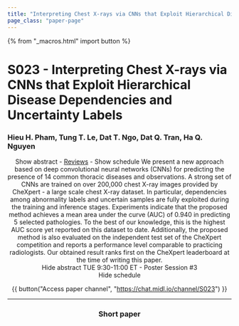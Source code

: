 ```yaml
---
title: "Interpreting Chest X-rays via CNNs that Exploit Hierarchical Disease Dependencies and Uncertainty Labels"
page_class: "paper-page"
---
```


{% from "_macros.html" import button %}

# S023 - Interpreting Chest X-rays via CNNs that Exploit Hierarchical Disease Dependencies and Uncertainty Labels


### Hieu H. Pham, Tung T. Le, Dat T. Ngo, Dat Q. Tran, Ha Q. Nguyen

<center><a class="toggle_visibility" data-selector=".paper_abstract" data-level="3">Show abstract</a>
        - <a href="https://openreview.net/forum?id=4o1GLIIHlh">Reviews</a>
        - <a class="toggle_visibility" data-selector=".paper_qa" data-level="3">Show schedule</a>

<span class="paper_abstract">
        We present a new approach based on deep convolutional neural networks (CNNs) for predicting the presence of 14 common thoracic diseases and observations. A strong set of CNNs are trained on over 200,000 chest X-ray images provided by CheXpert - a large scale chest X-ray dataset. In particular, dependencies among abnormality labels and uncertain samples are fully exploited during the training and inference stages. Experiments indicate that the proposed method achieves a mean area under the curve (AUC) of 0.940 in predicting 5 selected pathologies. To the best of our knowledge, this is the highest AUC score yet reported on this dataset to date. Additionally, the proposed method is also evaluated on the independent test set of the CheXpert competition and reports a performance level comparable to practicing radiologists. Our obtained result ranks first on the CheXpert leaderboard at the time of writing this paper.
        <span class="actions">
  <br/>
  <a class="toggle_visibility" data-level="2">Hide abstract</a></span>
</span>

<span class="paper_qa">
        TUE 9:30-11:00 ET - Poster Session #3
        <br/>
        <span class="actions"><a class="toggle_visibility" data-level="2">Hide schedule</a></span>
</span>

{{ button("Access paper channel", "https://chat.midl.io/channel/S023") }}

---

### Short paper
